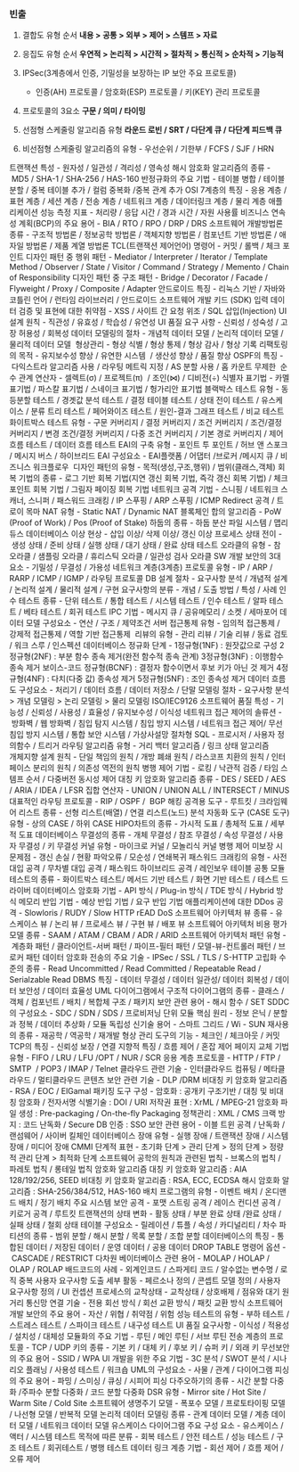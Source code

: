 ### 빈출
1. 결합도 유형 순서 
	**내용 > 공통 > 외부 > 제어 > 스템프 > 자료**
2. 응집도 유형 순서
	**우연적 > 논리적 > 시간적 > 절차적 > 통신적 > 순차적 > 기능적**
3. IPSec(3계층에서 인증, 기밀성을 보장하는 IP 보안 주요 프로토콜)
	- 인증(AH) 프로토콜 / 암호화(ESP) 프로토콜 / 키(KEY) 관리 프로토콜
	
1. 프로토콜의 3요소
	**구문 / 의미 / 타이밍**
2. 선점형 스케줄링 알고리즘 유형
	**라운드 로빈 / SRT / 다단계 큐 / 다단계 피드백 큐**
3. 비선점형 스케줄링 알고리즘의 유형 - 우선순위 / 기한부 / FCFS / SJF / HRN

트랜잭션 특성 - 원자성 / 일관성 / 격리성 / 영속성
해시 암호화 알고리즘의 종류 - MD5 / SHA-1 / SHA-256 / HAS-160
반정규화의 주요 기법 - 테이블 병합 / 테이블 분할 / 중복 테이블 추가 / 컬럼 중복화 /중복 관계 추가
OSI 7계층의 특징 - 응용 계층 / 표현 계층 / 세션 계층 / 전송 계층 / 네트워크 계층 / 데이터링크 계층 / 물리 계층
애플리케이션 성능 측정 지표 - 처리량 / 응답 시간 / 경과 시간 / 자원 사용률
비즈니스 연속성 계획(BCP)의 주요 용어 - BIA / RTO / RPO / DRP / DRS
소프트웨어 개발방법론 종류 -
구조적 방법론 / 정보공학 방법론 / 객체지향 방법론 / 컴포넌트 기반 방법론 / 애자일 방법론 / 제품 계열 방법론
TCL(트랜잭션 제어언어) 명령어 - 커밋 / 롤백 / 체크 포인트
디자인 패턴 중 행위 패턴 - Mediator / Interpreter / Iterator / Template Method / Observer / State / Visitor / Command / Strategy / Memento / Chain of Responsibility
디자인 패턴 중 구조 패턴 - Bridge / Decorator / Facade / Flyweight / Proxy / Composite / Adapter
안드로이드 특징 - 리눅스 기반 / 자바와 코틀린 언어 / 런타임 라이브러리 / 안드로이드 소프트웨어 개발 키드 (SDK)
입력 데이터 검증 및 표현에 대한 취약점 - XSS / 사이트 간 요청 위조 / SQL 삽입(Injection)
UI 설계 원칙 - 직관성 / 유효성 / 학습성 / 유연성
UI 품질 요구 사항 - 신뢰성 / 성숙성 / 고장 허용성 / 회복성
데이터 모델링의 절차 - 개념적 데이터 모델 / 논리적 데이터 모델 / 물리적 데이터 모델 
형상관리 - 형상 식별 / 형상 통제 / 형상 감사 / 형상 기록
리팩토링의 목적 - 유지보수성 향상 / 유연한 시스템  / 생산성 향상 / 품질 향상
OSPF의 특징 - 다익스트라 알고리즘 사용 / 라우팅 메트릭 지정 / AS 분할 사용 / 홉 카운트 무제한 
순수 관계 연산자 - 셀렉트(σ) / 프로젝트(π)  / 조인(⋈) / 디비전(÷)
식별자 표기법 - 카멜 표기법 / 파스칼 표기법 / 스네이크 표기법 / 헝가리안 표기법
블랙박스 테스트 유형 - 동등분할 테스트 / 경곗값 분석 테스트 / 결정 테이블 테스트 / 상태 전이 테스트 / 유스케이스 / 분류 트리 테스트 / 페어와이즈 테스트 / 원인-결과 그래프 테스트 / 비교 테스트
화이트박스 테스트 유형 - 구문 커버리지 / 결정 커버리지 / 조건 커버리지 / 조건/결정 커버리지 / 변경 조건/결정 커버리지 / 다중 조건 커버리지 / 기본 경로 커버리지 / 제어 흐름 테스트 / 데이터 흐름 테스트
EAI의 구축 유형 - 포인트 투 포인트 / 허브 앤 스포크 / 메시지 버스 / 하이브리드
EAI 구성요소 - EAI플랫폼 / 어댑터 /브로커 /메시지 큐 / 비즈니스 워크플로우 
디자인 패턴의 유형 - 목적(생성,구조,행위) / 범위(클래스,객체)
회복 기법의 종류 - 로그 기반 회복 기법(지연 갱신 회복 기법, 즉각 갱신 회복 기법) / 체크 포인트 회복 기법 / 그림자 페이징 회복 기법
네트워크 공격 기법 - 스니핑 / 네트워크 스캐너, 스니퍼 / 패스워드 크래킹 / IP 스푸핑 / ARP 스푸핑 / ICMP Redirect 공격 / 트로이 목마
NAT 유형 - Static NAT / Dynamic NAT
블록체인 합의 알고리즘 - PoW (Proof of Work) / Pos (Proof of Stake)
하둡의 종류 - 하둡 분산 파일 시스템 / 맵리듀스
데이터베이스 이상 현상 - 삽입 이상/ 삭제 이상/ 갱신 이상
프로세스 상태 전이 - 생성 상태 / 준비 상태 / 실행 상태 / 대기 상태 / 완료 상태
테스트 오라클의 유형 - 참 오라클 / 샘플링 오라클 / 휴리스틱 오라클 / 일관성 검사 오라클
SW 개발 보안의 3대 요소 - 기밀성 / 무결성 / 가용성
네트워크 계층(3계층) 프로토콜 유형 - IP / ARP / RARP / ICMP / IGMP / 라우팅 프로토콜
DB 설계 절차 - 요구사항 분석 / 개념적 설계 / 논리적 설계 / 물리적 설계 / 구현
요구사항의 분류 - 개념 / 도출 방법 / 특성 / 사례
인수 테스트 종류 - 단위 테스트 / 통합 테스트 / 시스템 테스트 / 인수 테스트 / 알파 테스트 / 베타 테스트 / 회귀 테스트
IPC 기법 - 메시지 큐 / 공유메모리 / 소켓 / 세마포어
데이터 모델 구성요소 - 연산 / 구조 / 제약조건
서버 접근통제 유형 - 임의적 접근통제 /  강제적 접근통제 / 역할 기반 접근통제 
리뷰의 유형 - 관리 리뷰 / 기술 리뷰 / 동료 검토 / 워크 스루 / 인스펙션
데이터베이스 정규화 단계 -
1정규형(1NF) : 원잣값으로 구성
2정규형(2NF) : 부분 함수 종속 제거(완전 함수적 종속 관계)
3정규형(3NF) : 이행함수 종속 제거
보이스-코드 정규형(BCNF) : 결정자 함수이면서 후보 키가 아닌 것 제거
4정규형(4NF) : 다치(다중 값) 종속성 제거
5정규형(5NF) : 조인 종속성 제거
데이터 흐름도 구성요소 - 처리기 / 데이터 흐름 / 데이터 저장소 / 단말
모델링 절차 - 요구사항 분석 > 개념 모델링 > 논리 모델링 > 물리 모델링
ISO/IEC9126 소프트웨어 품질 특성 - 기능성 / 신뢰성 / 사용성 / 효율성 / 유지보수성 / 이식성
네트워크 접근 제어의 솔류션 - 방화벽 / 웹 방화벽 / 침입 탐지 시스템 / 침입 방지 시스템 / 네트워크 접근 제어/ 무선 침입 방지 시스템 / 통합 보안 시스템 / 가상사설망
절차형 SQL - 프로시저 / 사용자 정의함수 / 트리거
라우팅 알고리즘 유형 - 거리 백터 알고리즘 / 링크 상태 알고리즘  
개체지향 설계 원칙 - 단일 책임의 원칙 / 개방 폐쇄 원칙 / 라스코프 치환의 원칙 / 인터페이스 분리의 원칙 / 의존성 역전의 원칙
병행 제어 기법 - 로킹 / 낙관적 검증 / 타임 스템프 순서 / 다중버전 동시성 제어
대칭 키 암호화 알고리즘 종류 - DES / SEED / AES / ARIA / IDEA / LFSR
집합 연산자 - UNION / UNION ALL / INTERSECT / MINUS
대표적인 라우팅 프로토콜 - RIP / OSPF /  BGP
해킹 공격용 도구 - 루트킷 / 크라임웨어
리스트 종류 - 선형 리스트(배열) / 연결 리스트(노드)
분석 자동화 도구 (CASE 도구) 유형 - 상의 CASE / 하위 CASE
HIPO차트의 종류 - 가시적 도표 / 총체적 도표 / 세부적 도표
데이터베이스 무결성의 종류 - 개체 무결성 / 참조 무결성 / 속성 무결성 / 사용자 무결성 / 키 무결성
커널 유형 - 마이크로 커널 / 모놀리식 커널
병행 제어 미보장 시 문제점 - 갱신 손실 / 현황 파악오류 / 모순성 / 연쇄복귀
패스워드 크래킹의 유형 - 사전 대입 공격 / 무차별 대입 공격 / 패스워드 하이브리드 공격 / 레인보우 테이블
공통 모듈 테스트의 종류 - 화이트박스 테스트/ 메서드 기반 테스트 / 화면 기반 테스트 / 테스트 드라이버
데이터베이스 암호화 기법 - API 방식 / Plug-in 방식 / TDE 방식 / Hybrid 방식
메모리 반입 기법 - 예상 반입 기법 / 요구 반입 기법
애플리케이션에 대한 DDos 공격 - Slowloris / RUDY / Slow HTTP rEAD DoS
소프트웨어 아키텍처 뷰 종류 - 유스케이스 뷰 / 논리 뷰 / 프로세스 뷰 / 구현 뷰 / 배포 뷰
소프트웨어 아키텍처 비용 평가 모델 종류 - SAAM / ATAM / CBAM / ADR / ARID
소프트웨어 아키텍처 패턴 유형 - 계층화 패턴 / 클라이언트-서버 패턴 / 파이프-필터 패턴 / 모델-뷰-컨트롤러 패턴 / 브로커 패턴
데이터 암호화 전송의 주요 기술 - IPSec / SSL / TLS / S-HTTP
고립화 수준의 종류 - Read Uncommitted / Read Committed / Repeatable Read / Serialzable Read
DBMS 특징 - 데이터 무결성 / 데이터 일관성/ 데이터 회복성 / 데이터 보안성 / 데이터 효율성
UML 다이어그램에서 구조적 다이어그램의 종류 - 클래스 / 객체 / 컴포넌트 / 배치 / 복합체 구조 / 패키지
보안 관련 용어 - 해시 함수 / SET
SDDC의 구성요소 - SDC / SDN / SDS / 프로비저닝
단위 모듈 핵심 원리 - 정보 은닉 / 분할과 정복 / 데이터 추상화 / 모듈 독립성
신기술 용어 - 스마트 그리드 / Wi - SUN
재사용의 종류 - 재공학 / 역공학 / 재개발
형상 관리 도구의 기능 - 체크인 / 체크아웃 / 커밋
TCP의 특징 - 신뢰성 보장 / 연결 지향적 특징 / 흐름 제어 / 혼잡 제어
페이지 교체 기법 유형 - FIFO / LRU / LFU /OPT / NUR / SCR
응용 계층 프로토콜 - HTTP / FTP / SMTP  / POP3 / IMAP / Telnet
클라우드 관련 기술 - 인터클라우드 컴퓨팅 / 메타클라우드 / 멀티클라우드
콘텐츠 보안 관련 기술 - DLP /DRM
비대칭 키 암호화 알고리즘 - RSA / EOC / ElGamal
패키징 도구 구성 -
암호화 : 공개키 구조기반 / 대칭 및 비대칭 암호화 / 전자서명
식별기술 : DOI / URI
저작권 표현 : XrML / MPEG-21
암호화 파일 생성 : Pre-packaging / On-the-fly Packaging
정책관리 : XML / CMS
크랙 방지 : 코드 난독화 / Secure DB
인증 : SSO
보안 관련 용어 - 이블 트윈 공격 / 난독화 / 랜섬웨어 / 사이버 킬체인
데이터베이스 장애 유형 - 실행 장애 / 트랜잭션 장애 / 시스템 장애 / 미디어 장애
CMMI 단계적 표현 - 초기화 단계 > 관리 단계 > 정의 단계 > 정량적 관리 단계 > 최적화 단계
소프트웨어 공학의 원칙과 관련된 법칙 - 브록스의 법칙 / 파레토 법칙 / 롱테일 법칙
암호화 알고리즘
대칭 키 암호화 알고리즘 : AIA 128/192/256, SEED
비대칭 키 암호화 알고리즘 : RSA, ECC, ECDSA
해시 암호화 알고리즘 : SHA-256/384/512, HAS-160
배치 프로그램의 유형 - 이벤트 배치 / 온디맨드 배치 / 정기 배치
주요 시스템 보안 공격 - 포맷 스트링 공격 / 레이스 컨디션 공격 / 키로거 공격 / 루트킷
트랜잭션의 상태 변화 - 활동 상태 / 부분 완료 상태 /완료 상태 / 실패 상태 / 철회 상태
테이블 구성요소 - 릴레이션 / 튜플 / 속성 / 카디널리티 / 차수
파티션의 종류 - 범위 분할 / 해시 분할 / 목록 분할 / 조합 분할
데이터베이스의 특징 - 통합된 데이터 / 저장된 데이터 / 운영 데이터 / 공용 데이터
DROP TABLE 명령어 옵션 - CASCADE / RESTRICT
다차원 베이터베이스 관련 용어 - MOLAP / HOLAP / OLAP / ROLAP
배드코드의 사례 - 외계인코드 / 스파게티 코드 / 알수없는 변수명 / 로직 중복
사용자 요구사항 도출 세부 활동 - 페르소나 정의 / 콘셉트 모델 정의 / 사용자 요구사항 정의 / UI 컨셉션
프로세스의 교착상태 - 교착상태 / 상호배제 / 점유와 대기
원거리 통신망 연결 기술 - 전용 회선 방식 / 회선 교환 방식 / 패킷 교환 방식
소프트웨어 개발 보안의 주요 용어 - 자산 / 위협 / 취약점 / 위험
성능 테스트의 유형 - 부하 테스트 / 스트레스 테스트 / 스파이크 테스트 / 내구성 테스트
UI 품질 요구사항 - 이식성 / 적용성 / 설치성 / 대체성
모듈화의 주요 기법 - 루틴 / 메인 루틴 / 서브 루틴
전송 계층의 프로토콜 - TCP / UDP
키의 종류 - 기본 키 / 대체 키 / 후보 키 / 슈퍼 키 / 외래 키
무선보안의 주요 용어 - SSID / WPA
UI 개발을 위한 주요 기법 - 3C 분석 / SWOT 분석 / 시나리오 플래닝 / 사용성 테스트 / 워크숍
UML의 구성요소 - 사물 / 관계 / 다이어그램
피싱의 주요 용어 - 파밍 / 스미싱 / 큐싱 / 시피어 피싱
다주오하기의 종류 - 시간 분할 다중화 /주파수 분할 다중화 / 코드 분할 다중화
DSR 유형 - Mirror site / Hot Site / Warm Site / Cold Site
소프트웨어 생명주기 모델 - 폭포수 모델 / 프로토타이핑 모델 / 나선형 모델 / 반복적 모델
논리적 데이터 모델링 종류 - 관계 데이터 모델 / 계층 데이터 모델 / 네트워크 데이터 모델
유스케이스 다이어그램 주요 구성 요소 - 유스케이스 / 액터 / 시스템
테스트 목적에 따른 분류 - 회복 테스트 / 안전 테스트 / 성능 테스트 / 구조 테스트 / 회귀테스트 / 병행 테스트
데이터 링크 계층 기법 - 회선 제어 / 흐름 제어 / 오류 제어